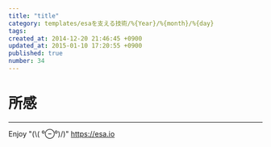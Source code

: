 ```yaml
---
title: "title"
category: templates/esaを支える技術/%{Year}/%{month}/%{day}
tags: 
created_at: 2014-12-20 21:46:45 +0900
updated_at: 2015-01-10 17:20:55 +0900
published: true
number: 34
---
```


# 所感

---
Enjoy "(\\( ⁰⊖⁰)/)"
https://esa.io
